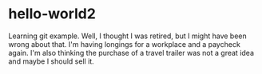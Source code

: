# hello-world2
Learning git example.
Well, I thought I was retired, but I might have been wrong about that.  I'm having longings for a workplace and a paycheck again.  I'm also thinking the purchase of a travel trailer was not a great idea and maybe I should sell it.


